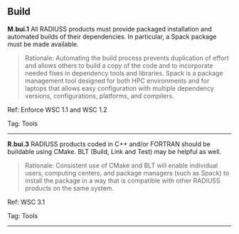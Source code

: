 ## Build

**M.bui.1** All RADIUSS products must provide packaged installation and automated builds of their dependencies. In particular, a Spack package must be made available. 

> Rationale: Automating the build process prevents duplication of effort and allows others to build a copy of the code and to incorporate needed fixes in dependency tools and libraries. Spack is a package management tool designed for both HPC environments and for laptops that allows easy configuration with multiple dependency versions, configurations, platforms, and compilers.

Ref: Enforce WSC 1.1 and WSC 1.2

Tag: Tools 

---

**R.bui.3** RADIUSS products coded in C++ and/or FORTRAN should be buildable using CMake. BLT (Build, Link and Test) may be helpful as well.

> Rationale: Consistent use of CMake and BLT will enable individual users, computing centers, and package managers (such as Spack) to install the package in a way that is compatible with other RADIUSS products on the same system.

Ref: WSC 3.1

Tag: Tools 

---
